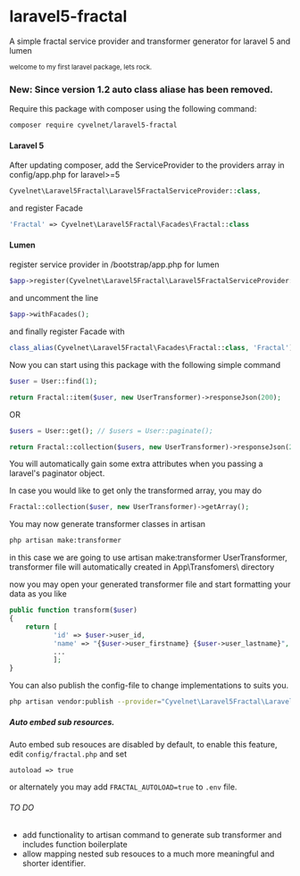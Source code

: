 # laravel5-fractal
A simple fractal service provider and transformer generator for laravel 5 and lumen

<sup>welcome to my first laravel package, lets rock.<sup>

### New: Since version 1.2 auto class aliase has been removed.

Require this package with composer using the following command:

````bash
composer require cyvelnet/laravel5-fractal
````

#### Laravel 5

After updating composer, add the ServiceProvider to the providers array in config/app.php for laravel>=5

````php
Cyvelnet\Laravel5Fractal\Laravel5FractalServiceProvider::class,
````

and register Facade

````php
'Fractal' => Cyvelnet\Laravel5Fractal\Facades\Fractal::class
````

#### Lumen

register service provider in /bootstrap/app.php for lumen
    
````php    
$app->register(Cyvelnet\Laravel5Fractal\Laravel5FractalServiceProvider::class);
````

and uncomment the line

````php
$app->withFacades();
````

and finally register Facade with

````php
class_alias(Cyvelnet\Laravel5Fractal\Facades\Fractal::class, 'Fractal');
````


Now you can start using this package with the following simple command

````php
$user = User::find(1);

return Fractal::item($user, new UserTransformer)->responseJson(200);
````

OR

````php
$users = User::get(); // $users = User::paginate();

return Fractal::collection($users, new UserTransformer)->responseJson(200);
````

You will automatically gain some extra attributes when you passing a laravel's paginator object.

In case you would like to get only the transformed array, you may do

````php
Fractal::collection($user, new UserTransformer)->getArray();
````

You may now generate transformer classes in artisan

````bash
php artisan make:transformer
````

in this case we are going to use artisan make:transformer UserTransformer, transformer file will automatically created in App\Transfomers\ directory

now you may open your generated transformer file and start formatting your data as you like

````php
public function transform($user)
{
    return [
           'id' => $user->user_id,
           'name' => "{$user->user_firstname} {$user->user_lastname}",
           ...
           ];
}
````

You can also publish the config-file to change implementations to suits you.

````bash
php artisan vendor:publish --provider="Cyvelnet\Laravel5Fractal\Laravel5FractalServiceProvider"
````    
    
##### Auto embed sub resources.

Auto embed sub resouces are disabled by default, to enable this feature, edit ``config/fractal.php`` and set

``autoload => true``

or alternately you may add ``FRACTAL_AUTOLOAD=true`` to ``.env`` file.



###### TO DO
* add functionality to artisan command to generate sub transformer and includes function boilerplate
* allow mapping nested sub resouces to a much more meaningful and shorter identifier.

